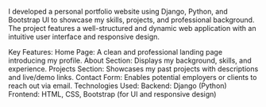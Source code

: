 I developed a personal portfolio website using Django, Python, and Bootstrap UI to showcase my skills, projects, and professional background. The project features a well-structured and dynamic web application with an intuitive user interface and responsive design.

Key Features:
Home Page: A clean and professional landing page introducing my profile.
About Section: Displays my background, skills, and experience.
Projects Section: Showcases my past projects with descriptions and live/demo links.
Contact Form: Enables potential employers or clients to reach out via email.
Technologies Used:
Backend: Django (Python)
Frontend: HTML, CSS, Bootstrap (for UI and responsive design)
